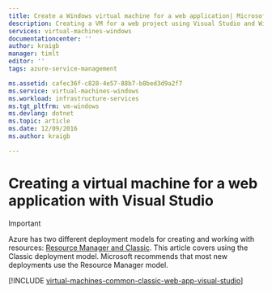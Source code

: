 ```yaml
---
title: Create a Windows virtual machine for a web application| Microsoft Docs
description: Creating a VM for a web project using Visual Studio and Windows.
services: virtual-machines-windows
documentationcenter: ''
author: kraigb
manager: timlt
editor: ''
tags: azure-service-management

ms.assetid: cafec36f-c828-4e57-88b7-b8bed3d9a2f7
ms.service: virtual-machines-windows
ms.workload: infrastructure-services
ms.tgt_pltfrm: vm-windows
ms.devlang: dotnet
ms.topic: article
ms.date: 12/09/2016
ms.author: kraigb

---
```

# Creating a virtual machine for a web application with Visual Studio
> [!IMPORTANT] 
> Azure has two different deployment models for creating and working with resources: [Resource Manager and Classic](../../../resource-manager-deployment-model.md). This article covers using the Classic deployment model. Microsoft recommends that most new deployments use the Resource Manager model.

[!INCLUDE [virtual-machines-common-classic-web-app-visual-studio](../../../../includes/virtual-machines-common-classic-web-app-visual-studio.md)]

